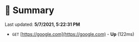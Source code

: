 # 📖 Summary
Last updated: **5/7/2021, 5:22:31 PM**

- `GET` [https://google.com](https://google.com) - **Up** (122ms)
